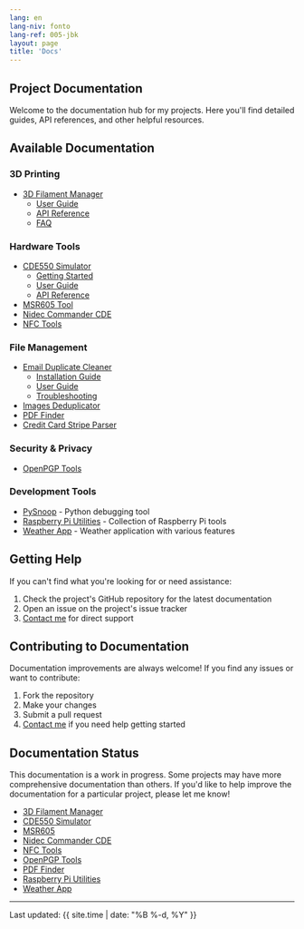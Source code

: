 ```yaml
---
lang: en
lang-niv: fonto
lang-ref: 005-jbk
layout: page
title: 'Docs'
---
```



## Project Documentation

Welcome to the documentation hub for my projects. Here you'll find detailed guides, API references, and other helpful resources.

## Available Documentation

### 3D Printing

- [3D Filament Manager](/docs/3D_Filament_Manager/)
  - [User Guide](/docs/3D_Filament_Manager/)
  - [API Reference](/docs/3D_Filament_Manager/api)
  - [FAQ](/docs/3D_Filament_Manager/faq)

### Hardware Tools

- [CDE550 Simulator](/docs/CDE550-sim/)
  - [Getting Started](/docs/CDE550-sim/getting-started)
  - [User Guide](/docs/CDE550-sim/guide)
  - [API Reference](/docs/CDE550-sim/api)
- [MSR605 Tool](/docs/MSR605/)
- [Nidec Commander CDE](/docs/Nidec_CommanderCDE/)
- [NFC Tools](/docs/NFC/)

### File Management

- [Email Duplicate Cleaner](/docs/EmailDuplicateCleaner/)
  - [Installation Guide](/docs/EmailDuplicateCleaner/installation)
  - [User Guide](/docs/EmailDuplicateCleaner/guide)
  - [Troubleshooting](/docs/EmailDuplicateCleaner/troubleshooting)
- [Images Deduplicator](/docs/Images-Deduplicator/)
- [PDF Finder](/docs/PDF_Finder/)
- [Credit Card Stripe Parser](/docs/card_parser/)

### Security & Privacy

- [OpenPGP Tools](/docs/OpenPGP/)

### Development Tools

- [PySnoop](/docs/PySnoop/) - Python debugging tool
- [Raspberry Pi Utilities](/docs/raspy_utility/) - Collection of Raspberry Pi tools
- [Weather App](/docs/weather/) - Weather application with various features

## Getting Help

If you can't find what you're looking for or need assistance:

1. Check the project's GitHub repository for the latest documentation
2. Open an issue on the project's issue tracker
3. [Contact me](/contact/) for direct support

## Contributing to Documentation

Documentation improvements are always welcome! If you find any issues or want to contribute:

1. Fork the repository
2. Make your changes
3. Submit a pull request
4. [Contact me](/contact/) if you need help getting started

## Documentation Status

This documentation is a work in progress. 
Some projects may have more comprehensive documentation than others. 
If you'd like to help improve the documentation for a particular project, please let me know!

- [3D Filament Manager](docs/3D_Filament_Manager)
- [CDE550 Simulator](docs/CDE550-sim)
- [MSR605](docs/MSR605)
- [Nidec Commander CDE](docs/Nidec_CommanderCDE)
- [NFC Tools](docs/NFC)
- [OpenPGP Tools](docs/OpenPGP)
- [PDF Finder](docs/PDF_Finder)
- [Raspberry Pi Utilities](/docs/raspy_utility/)
- [Weather App](/docs/weather/)

---

Last updated: {{ site.time | date: "%B %-d, %Y" }}